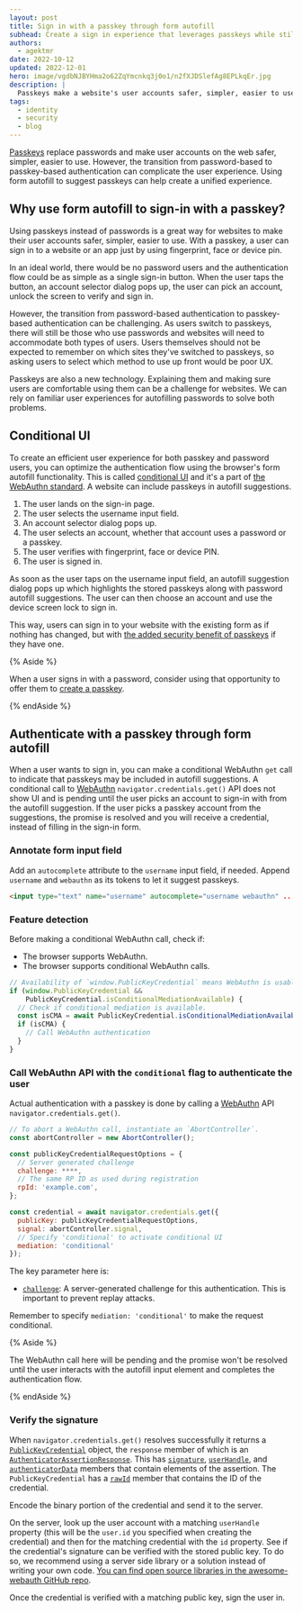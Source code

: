 ```yaml
---
layout: post
title: Sign in with a passkey through form autofill
subhead: Create a sign in experience that leverages passkeys while still accommodating existing password users.
authors:
  - agektmr
date: 2022-10-12
updated: 2022-12-01
hero: image/vgdbNJBYHma2o62ZqYmcnkq3j0o1/n2fXJDSlefAg8EPLkqEr.jpg
description: |
  Passkeys make a website's user accounts safer, simpler, easier to use and passwordless. This article discusses how  how a passwordless sign-in with passkeys should be designed while accommodating existing password users.
tags:
  - identity
  - security
  - blog
---
```


[Passkeys](https://developers.google.com/identity/passkeys) replace passwords
and make user accounts on the web safer, simpler, easier to use. However, the
transition from password-based to passkey-based authentication can complicate
the user experience. Using form autofill to suggest passkeys can help
create a unified experience.

## Why use form autofill to sign-in with a passkey?

Using passkeys instead of passwords is a great way for websites to make their
user accounts safer, simpler, easier to use. With a passkey, a
user can sign in to a website or an app just by using fingerprint, face or
device pin.

In an ideal world, there would be no password users and the authentication flow
could be as simple as a single sign-in button. When the user taps the button, an
account selector dialog pops up, the user can pick an account, unlock the screen
to verify and sign in.

However, the transition from password-based authentication to passkey-based
authentication can be challenging. As users switch to passkeys, there will still
be those who use passwords and websites will need to accommodate both types of
users. Users themselves should not be expected to remember on which sites
they've switched to passkeys, so asking users to select which method to use up
front would be poor UX.

Passkeys are also a new technology. Explaining them and making sure users are
comfortable using them can be a challenge for websites. We can rely on familiar
user experiences for autofilling passwords to solve both problems.

## Conditional UI

To create an efficient user experience for both passkey and password users, you
can optimize the authentication flow using the browser's form autofill
functionality. This is called
[conditional UI](https://github.com/w3c/webauthn/wiki/Explainer:-WebAuthn-Conditional-UI)
and it's a part of [the WebAuthn standard](https://w3c.github.io/webauthn/). A
website can include passkeys in autofill suggestions.

1.  The user lands on the sign-in page.
1.  The user selects the username input field.
1.  An account selector dialog pops up.
1.  The user selects an account, whether that account uses a password or a
    passkey.
1.  The user verifies with fingerprint, face or device PIN.
1.  The user is signed in.

As soon as the user taps on the username input field, an autofill suggestion
dialog pops up which highlights the stored passkeys along with password autofill
suggestions. The user can then choose an account and use the device screen lock
to sign in.

This way, users can sign in to your website with the existing form as if
nothing has changed, but with
[the added security benefit of passkeys](https://developers.google.com/identity/passkeys#security-considerations)
if they have one.

{% Aside %}

When a user signs in with a password, consider using that opportunity to
offer them to
[create a passkey](/passkey-registration).

{% endAside %}

## Authenticate with a passkey through form autofill

When a user wants to sign in, you can make a conditional WebAuthn `get` call to
indicate that passkeys may be included in autofill suggestions. A conditional
call to [WebAuthn](https://w3c.github.io/webauthn/)
`navigator.credentials.get()` API does not show UI and is pending until the user
picks an account to sign-in with from the autofill suggestion. If the user picks
a passkey account from the suggestions, the promise is resolved and you will
receive a credential, instead of filling in the sign-in form.

### Annotate form input field

Add an `autocomplete` attribute to the `username` input field, if needed.
Append `username` and `webauthn` as its tokens to let it suggest passkeys.

```html
<input type="text" name="username" autocomplete="username webauthn" ...>
```

### Feature detection

Before making a conditional WebAuthn call, check if:

-   The browser supports WebAuthn.
-   The browser supports conditional WebAuthn calls.

```js
// Availability of `window.PublicKeyCredential` means WebAuthn is usable.
if (window.PublicKeyCredential &&
    PublicKeyCredential.​​isConditionalMediationAvailable) {
  // Check if conditional mediation is available.
  const isCMA = await PublicKeyCredential.​​isConditionalMediationAvailable();
  if (isCMA) {
    // Call WebAuthn authentication
  }
}
```

### Call WebAuthn API with the `conditional` flag to authenticate the user

Actual authentication with a passkey is done by calling a
[WebAuthn](https://w3c.github.io/webauthn/) API `navigator.credentials.get()`.

```js
// To abort a WebAuthn call, instantiate an `AbortController`.
const abortController = new AbortController();

const publicKeyCredentialRequestOptions = {
  // Server generated challenge
  challenge: ****,
  // The same RP ID as used during registration
  rpId: 'example.com',
};

const credential = await navigator.credentials.get({
  publicKey: publicKeyCredentialRequestOptions,
  signal: abortController.signal,
  // Specify 'conditional' to activate conditional UI
  mediation: 'conditional'
});
```

The key parameter here is:

-   [`challenge`](https://w3c.github.io/webauthn/#dom-publickeycredentialrequestoptions-challenge):
    A server-generated challenge for this authentication. This is important to
    prevent replay attacks.

Remember to specify `mediation: 'conditional'` to make the request
conditional.

{% Aside %}

The WebAuthn call here will be pending and the promise won't be resolved until
the user interacts with the autofill input element and completes the
authentication flow.

{% endAside %}

### Verify the signature

When `navigator.credentials.get()` resolves successfully it returns a
[`PublicKeyCredential`](https://w3c.github.io/webauthn/#publickeycredential)
object, the `response` member of which is an
[`AuthenticatorAssertionResponse`](https://w3c.github.io/webauthn/#iface-authenticatorassertionresponse).
This has
[`signature`](https://w3c.github.io/webauthn/#dom-authenticatorassertionresponse-signature),
[`userHandle`](https://w3c.github.io/webauthn/#dom-authenticatorassertionresponse-userhandle),
and
[`authenticatorData`](https://w3c.github.io/webauthn/#dom-authenticatorassertionresponse-authenticatordata)
members that contain elements of the assertion. The `PublicKeyCredential` has a
[`rawId`](https://w3c.github.io/webauthn/#dom-publickeycredential-rawid) member
that contains the ID of the credential.

Encode the binary portion of the credential and send it to the server.

On the server, look up the user account with a matching `userHandle` property
(this will be the `user.id` you specified when creating the credential) and then
for the matching credential with the `id` property. See if the credential's
signature can be verified with the stored public key. To do so, we recommend
using a server side library or a solution instead of writing your own code.
[You can find open source libraries in the awesome-webauth GitHub repo](https://github.com/herrjemand/awesome-webauthn).

Once the credential is verified with a matching public key, sign the user in.
